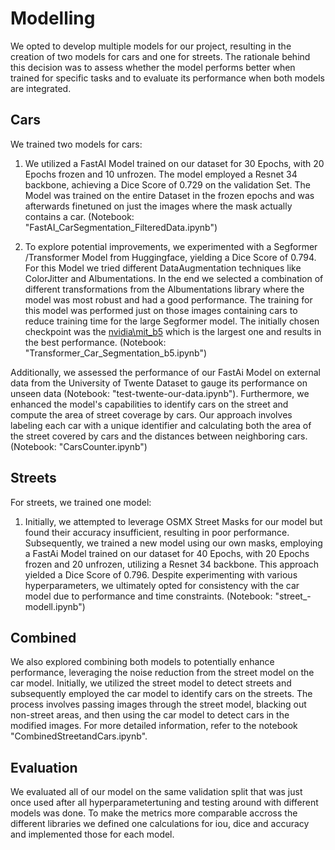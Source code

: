 # Modelling

We opted to develop multiple models for our project, resulting in the creation of two models for cars and one for streets. 
The rationale behind this decision was to assess whether the model performs better when trained for specific tasks and to evaluate its performance when both models are integrated.

## Cars
We trained two models for cars:

1. We utilized a FastAI Model trained on our dataset for 30 Epochs, with 20 Epochs frozen and 10 unfrozen. 
The model employed a Resnet 34 backbone, achieving a Dice Score of 0.729 on the validation Set. The Model was trained on the entire Dataset in the frozen epochs and was afterwards finetuned on just the images where the mask actually contains a car. (Notebook: "FastAI_CarSegmentation_FilteredData.ipynb")

2. To explore potential improvements, we experimented with a Segformer /Transformer Model from Huggingface, yielding a Dice Score of 0.794. For this Model we tried different DataAugmentation techniques like ColorJitter and Albumentations. 
In the end we selected a combination of different transformations from the Albumentations library where the model was most robust and had a good performance.
The training for this model was performed just on those images containing cars to reduce training time for the large Segformer model.
The initially chosen checkpoint was the [nvidia\mit_b5](https://huggingface.co/nvidia/mit-b5) which is the largest one and results in the best performance. (Notebook: "Transformer_Car_Segmentation_b5.ipynb")

Additionally, we assessed the performance of our FastAi Model on external data from the University of Twente Dataset to gauge its performance on unseen data (Notebook: "test-twente-our-data.ipynb").
Furthermore, we enhanced the model's capabilities to identify cars on the street and compute the area of street coverage by cars. 
Our approach involves labeling each car with a unique identifier and calculating both the area of the street covered by cars and the distances between neighboring cars. (Notebook: "CarsCounter.ipynb")

## Streets
For streets, we trained one model:

1. Initially, we attempted to leverage OSMX Street Masks for our model but found their accuracy insufficient, resulting in poor performance. 
Subsequently, we trained a new model using our own masks, employing a FastAi Model trained on our dataset for 40 Epochs, with 20 Epochs frozen and 20 unfrozen, utilizing a Resnet 34 backbone. 
This approach yielded a Dice Score of 0.796. Despite experimenting with various hyperparameters, we ultimately opted for consistency with the car model due to performance and time constraints. (Notebook: "street_-modell.ipynb")

## Combined
We also explored combining both models to potentially enhance performance, leveraging the noise reduction from the street model on the car model. 
Initially, we utilized the street model to detect streets and subsequently employed the car model to identify cars on the streets. 
The process involves passing images through the street model, blacking out non-street areas, and then using the car model to detect cars in the modified images. 
For more detailed information, refer to the notebook "CombinedStreetandCars.ipynb".

## Evaluation

We evaluated all of our model on the same validation split that was just once used after all hyperparametertuning and testing around with different models was done.
To make the metrics more comparable accross the different libraries we defined one calculations for iou, dice and accuracy and implemented those for each model.